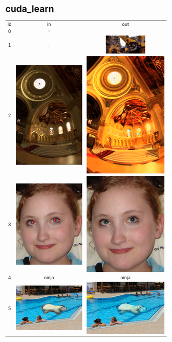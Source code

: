 # cuda_learn
<table style="width:100%">
  <tr>
    <td style="text-align:center; vertical-align:middle;">id</td>
    <td style="text-align:center; vertical-align:middle;">in</td>
    <td style="text-align:center; vertical-align:middle;">out</td>
  </tr>
  <tr>
    <td style="text-align:center; vertical-align:middle;">0</td>
    <td style="text-align:center; vertical-align:middle;"><img src="https://github.com/YQX113/cuda_learn/blob/main/00/in_00.jpg" style="zoom:1%;" /><img src="https://github.com/YQX113/cuda_learn/blob/main/00/in_01.jpg" style="zoom:1%;" /></td>
    <td style="text-align:center; vertical-align:middle;"><img src="https://github.com/YQX113/cuda_learn/blob/main/00/out.png" style="zoom:9%;" /></td>
  </tr>
  <tr>
    <td style="text-align:center; vertical-align:middle;">1</td>
    <td style="text-align:center; vertical-align:middle;"><img src="https://github.com/YQX113/cuda_learn/blob/main/01/in.jpg" style="zoom:12%;" /></td>
    <td style="text-align:center; vertical-align:middle;"><img src="https://github.com/YQX113/cuda_learn/blob/main/01/out.jpg" style="zoom:12%;" /></td>
  </tr>
  <tr>
    <td style="text-align:center; vertical-align:middle;">2</td>
    <td style="text-align:center; vertical-align:middle;"><img src="https://github.com/YQX113/cuda_learn/blob/main/02/in.jpg" style="zoom: 80%;" /></td>
    <td style="text-align:center; vertical-align:middle;"><img src="https://github.com/YQX113/cuda_learn/blob/main/02/out.png" style="zoom:80%;" /></td>
  </tr>
  <tr>
    <td style="text-align:center; vertical-align:middle;">3</td>
    <td style="text-align:center; vertical-align:middle;"><img src="https://github.com/YQX113/cuda_learn/blob/main/03/in.jpg" style="zoom:98.5%;" /></td>
    <td style="text-align:center; vertical-align:middle;"><img src="https://github.com/YQX113/cuda_learn/blob/main/03/out.png" /></td>
  </tr>
  <tr>
    <td style="text-align:center; vertical-align:middle;">4</td>
    <td style="text-align:center; vertical-align:middle;">ninja</td>
    <td style="text-align:center; vertical-align:middle;">ninja</td>
  </tr>
  <tr>
    <td style="text-align:center; vertical-align:middle;">5</td>
    <td style="text-align:center; vertical-align:middle;"><img src="https://github.com/YQX113/cuda_learn/blob/main/05/in.jpg" style="zoom:83.9%;" /></td>
    <td style="text-align:center; vertical-align:middle;"><img src="https://github.com/YQX113/cuda_learn/blob/main/05/out.png" /></td>
  </tr>
</table>
